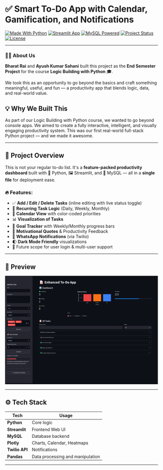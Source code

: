 # ✅ Smart To-Do App with Calendar, Gamification, and Notifications

[![Made With Python](https://img.shields.io/badge/Made%20with-Python-blue?style=for-the-badge&logo=python)](https://python.org)
[![Streamlit App](https://img.shields.io/badge/Built%20with-Streamlit-red?style=for-the-badge&logo=streamlit)](https://streamlit.io)
[![MySQL Powered](https://img.shields.io/badge/Database-MySQL-lightblue?style=for-the-badge&logo=mysql)](https://www.mysql.com)
[![Project Status](https://img.shields.io/badge/Status-Complete-brightgreen?style=for-the-badge)]()
[![License](https://img.shields.io/badge/License-MIT-lightgrey?style=for-the-badge)](LICENSE)

---

### 👨‍💻 About Us

**Bharat Rai** and **Ayush Kumar Sahani** built this project as the **End Semester Project** for the course **Logic Building with Python** 🎓.

We took this as an opportunity to go beyond the basics and craft something meaningful, useful, and fun — a productivity app that blends logic, data, and real-world value.

## 💡 Why We Built This
As part of our Logic Building with Python course, we wanted to go beyond console apps. We aimed to create a fully interactive, intelligent, and visually engaging productivity system. This was our first real-world full-stack Python project — and we made it awesome.


---

## 🚀 Project Overview

This is not your regular to-do list. It's a **feature-packed productivity dashboard** built with 🐍 Python, 🖼️ Streamlit, and 💾 MySQL — all in a **single file** for deployment ease.

### 🔥 Features:
- ✅ **Add / Edit / Delete Tasks** (inline editing with live status toggle)
- 🔁 **Recurring Task Logic** (Daily, Weekly, Monthly)
- 📅 **Calendar View** with color-coded priorities
- 📊 **Visualization of Tasks**
- 🎯 **Goal Tracker** with Weekly/Monthly progress bars
- 💬 **Motivational Quotes** & Productivity Feedback
- 📲 **WhatsApp Notifications** (via Twilio)
- 🌓 **Dark Mode Friendly** visualizations
- 🔐  Future scope for user login & multi-user support

---

## 📸 Preview

![To-Do App Screenshot](https://github.com/bharat690/to-do-app/blob/7893af1dc3e8c076cbbf118493780c2e7a67ed25/assets/To-Do%20App_1.jpg?raw=true)



---

## ⚙️ Tech Stack

| Tech           | Usage                            |
|----------------|----------------------------------|
| **Python**     | Core logic                       |
| **Streamlit**  | Frontend Web UI                  |
| **MySQL**      | Database backend                 |
| **Plotly**     | Charts, Calendar, Heatmaps       |
| **Twilio API** | Notifications                    |
| **Pandas**     | Data processing and manipulation |

---

